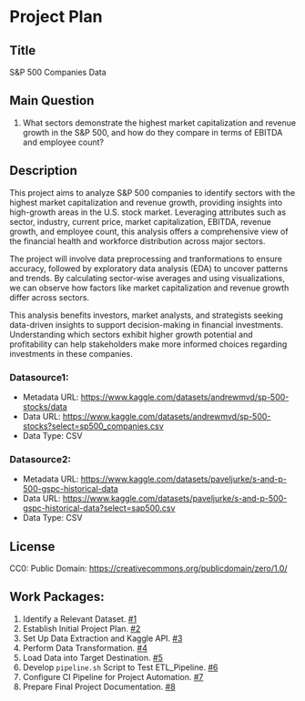 # Project Plan

## Title

<!-- Give your project a short title. -->

S&P 500 Companies Data

## Main Question

<!-- Think about one main question you want to answer based on the data. -->

1. What sectors demonstrate the highest market capitalization and revenue growth in the S&P 500, and how do they compare in terms of EBITDA and employee count?

## Description

This project aims to analyze S&P 500 companies to identify sectors with the highest market capitalization and revenue growth, providing insights into high-growth areas in the U.S. stock market. Leveraging attributes such as sector, industry, current price, market capitalization, EBITDA, revenue growth, and employee count, this analysis offers a comprehensive view of the financial health and workforce distribution across major sectors.

The project will involve data preprocessing and tranformations to ensure accuracy, followed by exploratory data analysis (EDA) to uncover patterns and trends. By calculating sector-wise averages and using visualizations, we can observe how factors like market capitalization and revenue growth differ across sectors.

This analysis benefits investors, market analysts, and strategists seeking data-driven insights to support decision-making in financial investments. Understanding which sectors exhibit higher growth potential and profitability can help stakeholders make more informed choices regarding investments in these companies.

### Datasource1:

- Metadata URL: https://www.kaggle.com/datasets/andrewmvd/sp-500-stocks/data
- Data URL: https://www.kaggle.com/datasets/andrewmvd/sp-500-stocks?select=sp500_companies.csv
- Data Type: CSV

### Datasource2:

- Metadata URL: https://www.kaggle.com/datasets/paveljurke/s-and-p-500-gspc-historical-data
- Data URL: https://www.kaggle.com/datasets/paveljurke/s-and-p-500-gspc-historical-data?select=sap500.csv
- Data Type: CSV

## License

CC0: Public Domain: https://creativecommons.org/publicdomain/zero/1.0/

## Work Packages:

1. Identify a Relevant Dataset. [#1][i1]
2. Establish Initial Project Plan. [#2][i2]
3. Set Up Data Extraction and Kaggle API. [#3][i3]
4. Perform Data Transformation. [#4][i4]
5. Load Data into Target Destination. [#5][i5]
6. Develop `pipeline.sh` Script to Test ETL_Pipeline. [#6][i6]
7. Configure CI Pipeline for Project Automation. [#7][i7]
8. Prepare Final Project Documentation. [#8][i8]

[i1]: https://github.com/bilalahmad1995/WS2024-25-MADE
[i2]: https://github.com/bilalahmad1995/WS2024-25-MADE
[i3]: https://github.com/bilalahmad1995/WS2024-25-MADE
[i4]: https://github.com/bilalahmad1995/WS2024-25-MADE
[i5]: https://github.com/bilalahmad1995/WS2024-25-MADE
[i6]: https://github.com/bilalahmad1995/WS2024-25-MADE
[i7]: https://github.com/bilalahmad1995/WS2024-25-MADE
[i8]: https://github.com/bilalahmad1995/WS2024-25-MADE
